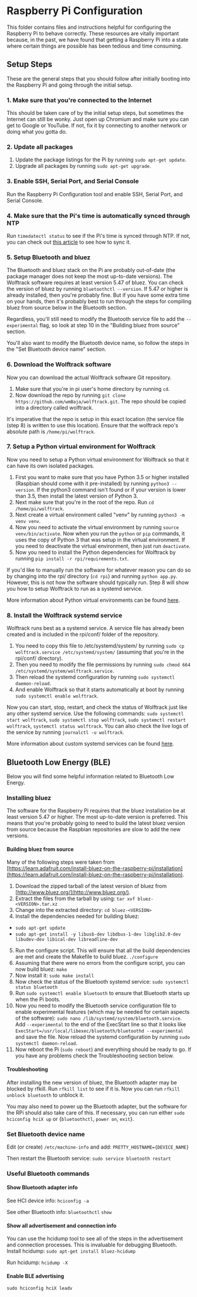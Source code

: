 # Raspberry Pi Configuration
This folder contains files and instructions helpful for configuring the Raspberry Pi to behave correctly.  These resources are vitally important because, in the past, we have found that getting a Raspberry Pi into a state where certain things are possible has been tedious and time consuming.

## Setup Steps
These are the general steps that you should follow after initially booting into the Raspberry Pi and going through the initial setup.
### 1. Make sure that you're connected to the Internet
This should be taken care of by the initial setup steps, but sometimes the Internet can still be wonky.  Just open up Chromium and make sure you can get to Google or YouTube.  If not, fix it by connecting to another network or doing what you gotta do.
### 2. Update all packages
1. Update the package listings for the Pi by running `sudo apt-get update`.
2. Upgrade all packages by running `sudo apt-get upgrade`.
### 3. Enable SSH, Serial Port, and Serial Console
Run the Raspberry Pi Configuration tool and enable SSH, Serial Port, and Serial Console.
### 4. Make sure that the Pi's time is automatically synced through NTP
Run `timedatectl status` to see if the Pi's time is synced through NTP.  If not, you can check out [this article](https://raspberrytips.com/time-sync-raspberry-pi/) to see how to sync it.
### 5. Setup Bluetooth and bluez
The Bluetooth and bluez stack on the Pi are probably out-of-date (the package manager does not keep the most up-to-date versions).  The Wolftrack software requires at least version 5.47 of bluez.  You can check the version of bluez by running `bluetoothctl --version`.  If 5.47 or higher is already installed, then you're probably fine.  But if you have some extra time on your hands, then it's probably best to run through the steps for compiling bluez from source below in the Bluetooth section.

Regardless, you'll still need to modify the Bluetooth service file to add the `--experimental` flag, so look at step 10 in the "Building bluez from source" section.

You'll also want to modify the Bluetooth device name, so follow the steps in the "Set Bluetooth device name" section.
### 6. Download the Wolftrack software
Now you can download the actual Wolftrack software Git repository.
1. Make sure that you're in pi user's home directory by running `cd`.
2. Now download the repo by running `git clone https://github.com/wmBaja/wolftrack.git`.  The repo should be copied into a directory called wolftrack.

It's imperative that the repo is setup in this exact location (the service file (step 8) is written to use this location).  Ensure that the wolftrack repo's absolute path is `/home/pi/wolftrack`.
### 7. Setup a Python virtual environment for Wolftrack
Now you need to setup a Python virtual environment for Wolftrack so that it can have its own isolated packages.
1. First you want to make sure that you have Python 3.5 or higher installed (Raspbian should come with it pre-installed) by running `python3 --version`.  If the python3 command isn't found or if your version is lower than 3.5, then install the latest version of Python 3.
2. Next make sure that you're in the root of the repo.  Run `cd /home/pi/wolftrack`.
3. Next create a virtual environment called "venv" by running `python3 -m venv venv`.
4. Now you need to activate the virtual environment by running `source venv/bin/activate`.  Now when you run the `python` or `pip` commands, it uses the copy of Python 3 that was setup in the virtual environment.  If you need to deactivate the virtual environment, then just run `deactivate`.
5. Now you need to install the Python dependencies for Wolftrack by running `pip install -r rpi/requirements.txt`.

If you'd like to manually run the software for whatever reason you can do so by changing into the rpi/ directory (`cd rpi`) and running `python app.py`.  However, this is not how the software should typically run.  Step 8 will show you how to setup Wolftrack to run as a systemd service.

More information about Python virtual environments can be found [here](https://realpython.com/python-virtual-environments-a-primer/).
### 8. Install the Wolftrack systemd service
Wolftrack runs best as a systemd service.  A service file has already been created and is included in the rpi/conf/ folder of the repository.
1. You need to copy this file to /etc/systemd/system/ by running `sudo cp wolftrack.service /etc/systemd/system/` (assuming that you're in the rpi/conf/ directory).
2. Then you need to modify the file permissions by running `sudo chmod 664 /etc/systemd/system/wolftrack.service`.
3. Then reload the systemd configuration by running `sudo systemctl daemon-reload`.
4. And enable Wolftrack so that it starts automatically at boot by running `sudo systemctl enable wolftrack`.

Now you can start, stop, restart, and check the status of Wolftrack just like any other systemd service.  Use the following commands: `sudo systemctl start wolftrack`, `sudo systemctl stop wolftrack`, `sudo systemctl restart wolftrack`, `systemctl status wolftrack`.  You can also check the live logs of the service by running `journalctl -u wolftrack`.

More information about custom systemd services can be found [here](https://www.shellhacks.com/systemd-service-file-example/).

## Bluetooth Low Energy (BLE)
Below you will find some helpful information related to Bluetooth Low Energy.

### Installing bluez
The software for the Raspberry Pi requires that the bluez installation be at least version 5.47 or higher.  The most up-to-date version is preferred.  This means that you're probably going to need to build the latest bluez version from source because the Raspbian repositories are slow to add the new versions.

#### Building bluez from source
Many of the following steps were taken from [https://learn.adafruit.com/install-bluez-on-the-raspberry-pi/installation](https://learn.adafruit.com/install-bluez-on-the-raspberry-pi/installation).
1. Download the zipped tarball of the latest version of bluez from [http://www.bluez.org/](http://www.bluez.org/).
2. Extract the files from the tarball by using: `tar xvf bluez-<VERSION>.tar.xz`
3. Change into the extracted directory: `cd bluez-<VERSION>`
4. Install the dependencies needed for building bluez:
  - `sudo apt-get update`
  - `sudo apt-get install -y libusb-dev libdbus-1-dev libglib2.0-dev libudev-dev libical-dev libreadline-dev`
5. Run the configure script.  This will ensure that all the build dependencies are met and create the Makefile to build bluez.  `./configure`
6. Assuming that there were no errors from the configure script, you can now build bluez: `make`
7. Now install it: `sudo make install`
8. Now check the status of the Bluetooth systemd service: `sudo systemctl status bluetooth`
9. Run `sudo systemctl enable bluetooth` to ensure that Bluetooth starts up when the Pi boots.
10. Now you need to modify the Bluetooth service configuration file to enable experimental features (which may be needed for certain aspects of the software): `sudo nano /lib/systemd/system/bluetooth.service`.  Add `--experimental` to the end of the  ExecStart line so that it looks like `ExecStart=/usr/local/libexec/bluetooth/bluetoothd --experimental` and save the file.  Now reload the systemd configuration by running `sudo systemctl daemon-reload`.
11. Now reboot the Pi (`sudo reboot`) and everything should be ready to go.  If you have any problems check the Troubleshooting section below.

#### Troubleshooting
After installing the new version of bluez, the Bluetooth adapter may be blocked by rfkill.  Run `rfkill list` to see if it is.  Now you can run `rfkill unblock bluetooth` to unblock it.

You may also need to power up the Bluetooth adapter, but the software for the RPi should also take care of this.  If necessary, you can run either `sudo hciconfig hciX up` or {`bluetoothctl`, `power on`, `exit`}.

### Set Bluetooth device name
Edit (or create) `/etc/machine-info` and add:
  `PRETTY_HOSTNAME={DEVICE_NAME}`

Then restart the Bluetooth service:
`sudo service bluetooth restart`

### Useful Bluetooth commands
#### Show Bluetooth adapter info
See HCI device info:
`hciconfig -a`

See other Bluetooth info:
`bluetoothctl`
`show`

#### Show all advertisement and connection info
You can use the hcidump tool to see all of the steps in the advertisement and connection processes.  This is invaluable for debugging Bluetooth.
Install hcidump:
`sudo apt-get install bluez-hcidump`

Run hcidump:
`hcidump -X`

#### Enable BLE advertising
`sudo hciconfig hciX leadv`

